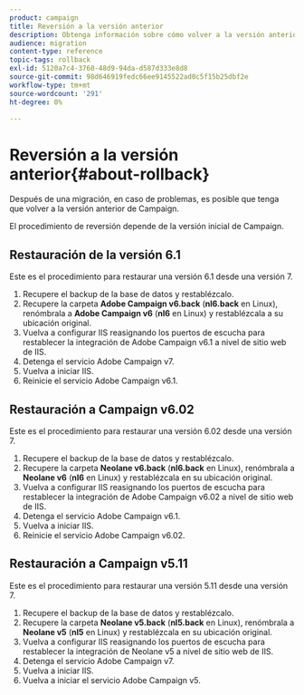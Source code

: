 ```yaml
---
product: campaign
title: Reversión a la versión anterior
description: Obtenga información sobre cómo volver a la versión anterior
audience: migration
content-type: reference
topic-tags: rollback
exl-id: 5120a7c4-3760-48d9-94da-d587d333e8d8
source-git-commit: 98d646919fedc66ee9145522ad0c5f15b25dbf2e
workflow-type: tm+mt
source-wordcount: '291'
ht-degree: 0%

---
```


# Reversión a la versión anterior{#about-rollback}

Después de una migración, en caso de problemas, es posible que tenga que volver a la versión anterior de Campaign.

El procedimiento de reversión depende de la versión inicial de Campaign.

## Restauración de la versión 6.1

Este es el procedimiento para restaurar una versión 6.1 desde una versión 7.

1. Recupere el backup de la base de datos y restablézcalo.
1. Recupere la carpeta **Adobe Campaign v6.back** (**nl6.back** en Linux), renómbrala a **Adobe Campaign v6** (**nl6** en Linux) y restablézcala a su ubicación original.
1. Vuelva a configurar IIS reasignando los puertos de escucha para restablecer la integración de Adobe Campaign v6.1 a nivel de sitio web de IIS.
1. Detenga el servicio Adobe Campaign v7.
1. Vuelva a iniciar IIS.
1. Reinicie el servicio Adobe Campaign v6.1.

## Restauración a Campaign v6.02

Este es el procedimiento para restaurar una versión 6.02 desde una versión 7.

1. Recupere el backup de la base de datos y restablézcalo.
1. Recupere la carpeta **Neolane v6.back** (**nl6.back** en Linux), renómbrala a **Neolane v6** (**nl6** en Linux) y restablézcala en su ubicación original.
1. Vuelva a configurar IIS reasignando los puertos de escucha para restablecer la integración de Adobe Campaign v6.02 a nivel de sitio web de IIS.
1. Detenga el servicio Adobe Campaign v6.1.
1. Vuelva a iniciar IIS.
1. Reinicie el servicio Adobe Campaign v6.02.

## Restauración a Campaign v5.11

Este es el procedimiento para restaurar una versión 5.11 desde una versión 7.

1. Recupere el backup de la base de datos y restablézcalo.
1. Recupere la carpeta **Neolane v5.back** (**nl5.back** en Linux), renómbrala a **Neolane v5** (**nl5** en Linux) y restablézcala en su ubicación original.
1. Vuelva a configurar IIS reasignando los puertos de escucha para restablecer la integración de Neolane v5 a nivel de sitio web de IIS.
1. Detenga el servicio Adobe Campaign v7.
1. Vuelva a iniciar IIS.
1. Vuelva a iniciar el servicio Adobe Campaign v5.
